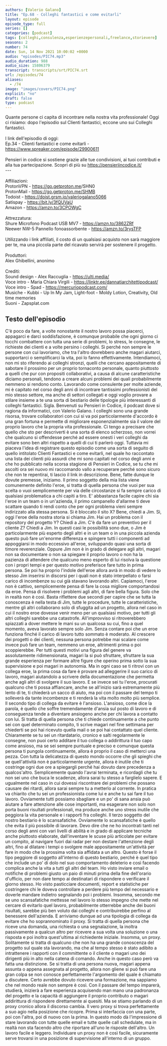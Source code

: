 ```yaml
---
authors: [Valerio Galano]
title: "Ep.68 - Colleghi fantastici e come evitarli"
layout: episode
episode_type: full
series: []
categories: [podcast]
tags: [colleghi,consulenza,esperienzepersonali,freelance,storievere]
seasons: 2
number: 74
date: Sun, 14 Nov 2021 10:00:02 +0000
audio: "episodes/PIC74.mp3"
audio_duration: 988
audio_size: 15806379
transcript: transcripts/srt/PIC74.srt
url: /episodes/74
aliases: 
  - /74
image: "images/covers/PIC74.png"
explicit: "no"
draft: false
type: podcast
---
```

Quante persone ci capita di incontrare nella nostra vita professionale! Oggi ci risiamo: dopo l'episodio sul Clienti fantastici, eccone uno sui Colleghi fantastici.<br /><br />I link dell'episodio di oggi: <br />Ep.34 - Clienti fantastici e come evitarli - <a href="https://www.spreaker.com/episode/29900611" rel="noopener">https://www.spreaker.com/episode/29900611</a><br /><br />Pensieri in codice si sostiene grazie alle tue condivisioni, ai tuoi contributi e alla tua partecipazione. Scopri di più su <a href="https://pensieriincodice.it/" rel="noopener">https://pensieriincodice.it/</a> <br />---<br /><br />Affiliazioni:<br />ProtonVPN - <a href="https://go.getproton.me" rel="noopener">https://go.getproton.me</a>/SHN0 <br />ProtonMail - <a href="https://go.getproton.me/SHMB" rel="noopener">https://go.getproton.me/SHMB</a> <br />Todoist - <a href="https://doist.grsm.io/valeriogalano5066" rel="noopener">https://doist.grsm.io/valeriogalano5066</a> <br />Satispay - <a href="https://bit.ly/3fQUVaU" rel="noopener">https://bit.ly/3fQUVaU</a> <br />Amazon - <a href="https://amzn.to/3CPOWgC" rel="noopener">https://amzn.to/3CPOWgC</a> <br /><br />Attrezzatura:<br />Shure Microfono Podcast USB MV7 - <a href="https://amzn.to/3862ZRf" rel="noopener">https://amzn.to/3862ZRf</a> <br />Neewer NW-5 Pannello fonoassorbente - <a href="https://amzn.to/3rysTFP" rel="noopener">https://amzn.to/3rysTFP</a> <br /><br />Utilizzando i link affiliati, il costo di un qualsiasi acquisto non sarà maggiore per te, ma una piccola parte del ricavato servirà per sostenere il progetto.<br /><br />Produttori:<br />Alex Ghibellini, anonimo<br /><br />Crediti:<br />Sound design - Alex Raccuglia - <a href="https://ulti.media/" rel="noopener">https://ulti.media/</a> <br />Voce intro - Maria Chiara Virgili - <a href="https://linktr.ee/dannatiarchitettipodcast/" rel="noopener">https://linktr.ee/dannatiarchitettipodcast/</a>  <br />Voce intro - Spad - <a href="https://mercuriopodcast.com/" rel="noopener">https://mercuriopodcast.com/</a> <br />Musiche - Kubbi - Up In My Jam, Light-foot - Moldy Lotion, Creativity, Old time memories<br />Suoni - Zapsplat.com

<!-- more -->

## Testo dell'episodio

C'è poco da fare, a volte nonostante il nostro lavoro possa piacerci, appagarci e
darci soddisfazione, è comunque probabile che ogni giorno ci tocchi combattere con tutta
una serie di problemi, lo stress, le consegne, le richieste dei clienti e a volte persino
i colleghi.
Sì perché non sempre le persone con cui lavoriamo, che tra l'altro dovrebbero anche magari
aiutarci, supportarci o semplificarci la vita, poi lo fanno effettivamente.
Intendiamoci, non mi sto riferendo ai colleghi stronzi, quelli che cercano appositamente
di sabotare il prossimo per un proprio tornaconto personale, quanto piuttosto a quelli che pur
con propositi collaborativi, a causa di alcune caratteristiche diciamo personali, tendono
a creare alcuni problemi dei quali probabilmente nemmeno si rendono conto.
Lavorando come consulente per molte aziende, mi è capitato nel corso degli anni di incontrare
tantissimi professionisti del mio stesso settore, ma anche di settori collegati e oggi voglio
provare a stilare insieme a te una sorta di bestiario delle tipologie più interessanti
di colleghi fantastici.
Sigla.
Benvenuti su Pensieri in Codice, il podcast dove si ragiona da informatici, con Valerio
Galano.
I colleghi sono una grande risorsa, trovare collaboratori con cui si va poi particolarmente
d'accordo è una gran fortuna e permette di migliorare esponenzialmente sia il valore
del proprio lavoro che la propria vita professionale.
Ci tengo a precisare che quello che sto per descriverti è una sorta di elenco scherzoso,
non vorrei che qualcuno si offendesse perché ad essere onesti i veri colleghi da evitare
sono ben altri rispetto a quelli di cui ti parlerò oggi.
Tuttavia mi piaceva l'idea di registrare questo episodio come una sorta di seguito
di quello intitolato Clienti Fantastici e come evitarli, nel quale ho raccontato una
lista dei clienti più assurdi che mi sono capitati nel corso degli anni e che ho pubblicato
nella scorsa stagione di Pensieri in Codice, se tu che mi ascolti ora sei nuovo mi raccomando
vallo a recuperare perché sono sicuro che non te repentirai, ti lascio il link in descrizione.
Bene, fatte dunque le dovute premesse, iniziamo.
Il primo soggetto della mia lista viene comunemente definito l'eroe, si tratta di quella persona che
vuoi per sua scelta o vuoi semplicemente per via delle circostanze si fa sempre carico di
qualsiasi problematica a chi capiti a tiro. E' abbastanza facile capire chi sia l'eroe
in un team o in un'azienda, il primo campanello d'allarme ti deve scattare quando ti rendi
conto che per ogni problema vieni sempre indirizzato alla stessa persona. Si è bloccato
il sito X? Bene, chiedi a Jim. Sì, oggi l'eroe della nostra storia si chiama Jim. Hai un problema
con il repository del progetto Y? Chiedi a Jim. C'è da fare un preventivo per il cliente Z? Chiedi
a Jim. In questi casi le possibilità sono due, o Jim è particolarmente più esperto degli altri e
in un team o in una piccola azienda questo può fare un'enorme differenza e spingere tutti i
componenti ad appoggiarsi in modo eccessivo all'eroe, sviluppando quasi una sorta di timore
reverenziale. Oppure Jim non è in grado di delegare agli altri, magari non sa documentare o non sa
spiegare il proprio lavoro o non ha la pazienza di attendere che qualcuno meno esperto di lui
risolva la questione con i propri tempi e per questo motivo preferisce fare tutto in prima
persona. Se poi ha proprio l'indole dell'eroe allora avrà in modo di vedere lo stesso Jim
inserirsi in discorsi per i quali non è stato interpellato o farsi carico di incombenze su cui
già stavano lavorando altri. Capiamoci, l'eroe non è cattivo, semplicemente pensa di fare la
cosa migliore comportandosi da eroe. Pensa di risolvere i problemi agli altri, di fare bella
figura. Solo che in realtà non è così. Basta riflettere due secondi per capire che se tutta
la conoscenza è nella testa di Jim, tutte le procedure, tutte le caratteristiche, mentre gli
altri collaborano solo di sfuggita ad un progetto, allora nel caso in cui il nostro eroe dovesse
venir meno per un qualsiasi motivo, per tutti gli altri colleghi sarebbe una catastrofe.
All'improvviso si ritroverebbero spiazzati a dover mettere le mani su un qualcosa su cui,
fino a quel momento, aveva lavorato sempre solo Jim. Senza contare poi che un eroe funziona finché
il carico di lavoro tutto sommato è moderato. Al crescere dei progetti o dei clienti, nessuna
persona potrebbe mai scalare come invece può fare un team, nemmeno un eroe, altrimenti prima
o poi scoppierebbe. Per tutti questi motivi una figura del genere va assolutamente ridimensionata,
magari la si può sfruttare, sfruttare la sua grande esperienza per formare altre figure che
operino prima sotto la sua supervisione e poi magari in autonomia. Ma in ogni caso se ti ritrovi
con un collega eroe, la prima cosa da fare è provare ad alleggerire il suo carico di lavoro,
magari aiutandolo a scrivere della documentazione che permetta anche agli altri di svolgere il suo
lavoro. E se invece sei tu l'eroe, procurati qualcuno che ti possa affiancare, anche se
all'inizio sarà estremamente più lento di te, ti chiederà un sacco di aiuto, ma poi con il passare
del tempo ti solleverà da tante incombenze e ti renderà la vita molto molto più semplice.
Il secondo tipo di collega da evitare è l'ansioso. L'ansioso, come dice la parola,
è quello che soffre tremendamente d'ansia sul posto di lavoro e di conseguenza tende a diventare
ansiogeno anche per chi lavora a contatto con lui. Si tratta di quella persona che ti chiede
continuamente a che punto sei con quel determinato compito, ti scrive magari nel fine settimana per
chiederti se poi hai ricevuto quella mail o se poi hai contattato quel cliente. Chiaramente se tu
sei un ritardatario, cronico e salti regolarmente le consegne, non puoi certo additare il tuo collega
o addirittura il tuo capo come ansioso, ma se sei sempre puntuale e preciso e comunque questa
persona ti pungola continuamente, allora è proprio il caso di metterci una pezza. Con tutta la
delicatezza di questo mondo occorre che gli spieghi che se quell'attività non è particolarmente
urgente, allora è inutile che ti costringe ogni due ore a spiegargli perché hai dovuto dare
precedenza a qualcos'altro. Semplicemente quando l'avrai terminata, e ricordagli che tu non sei uno
che buca le scadenze, allora sarai tu stesso a farglielo sapere. E ugualmente nel caso in cui
dovessi riscontrare dei problemi che possano causare dei ritardi, allora sarai sempre tu a
metterlo al corrente. In pratica va chiarito che tu sei un professionista come lui e anche tu sai
fare il tuo lavoro. Ovviamente tutti possiamo sbagliare e un po' di sana ansia può aiutare a
fare attenzione alle cose importanti, ma esagerare non solo non porta buoni risultati professionali,
ma produce anche uno stress inutile che peggiora la vita personale e i rapporti fra colleghi.
Il terzo soggetto del nostro bestiario è lo scansafatiche. Ovviamente lo scansafatiche è
quello che evita il più possibile di lavorare. Devo dire che ne ho incontrati tanti nel corso
degli anni con vari livelli di abilità e in grado di applicare tecniche anche piuttosto elaborate,
dall'inventare le scuse più articolate per evitare un compito, al navigare fuori dai radar per non
destare l'attenzione degli altri, fino al dilatare i tempi o svolgere male appositamente un'attività
per fare in modo che la prossima volta sia affidata a un altro. Questo è forse il tipo
peggiore di soggetto all'interno di questo bestiario, perché è quel tipo che include
un po' di dolo nel suo comportamento deleterio e così facendo complica anche la vita a tutti gli
altri del team. Ho visto inviare email o notifiche di problemi giusto un paio di minuti prima della
fine dell'orario d'ufficio, per non dare tempo ai destinatari di rispondere o verificare il giorno
stesso. Ho visto pasticciare documenti, report e statistiche per costringere chi le doveva controllare
a perdere più tempo del necessario e doverle mandare indietro segnalando poi i problemi.
Insomma, secondo me se uno scansafatiche mettesse nel lavoro lo stesso impegno che
mette nel cercare di evitarlo quel lavoro, probabilmente otterrebbe anche dei buoni
risultati, sarebbe più ben voluto dai colleghi e contribuirebbe perfino al benessere dell'azienda.
E arriviamo dunque ad una tipologia di collega da evitare che ho soprannominato
il proxy. Si tratta di quella persona che riceve una domanda, una richiesta o una segnalazione,
la inoltra passivamente a qualcun altro per ricevere a sua volta una soluzione o una risposta e poi
inoltra quest'ultima al richiedente iniziale. Insomma, un proxy. Solitamente si tratta di
qualcuno che non ha una grande conoscenza del progetto sul quale sta lavorando, ma che al
tempo stesso è stato adibito a intrattenere i rapporti con il committente o il cliente o
magari uno dei dirigenti più in alto nella catena di comando. Anche in questo caso però va fatta
una distinzione. Se si tratta di una persona nuova, magari appena assunta o appena assegnata
al progetto, allora non gliene si può fare una gran colpa se non conosce perfettamente l'argomento
del quale è chiamato a discutere. Certo avrebbe dovuto ricevere una formazione, ma sappiamo che
nel mondo reale non sempre è così. Con il passare del tempo imparerà, studierà, inizierà a fare
esperienza acquisendo man mano una padronanza del progetto e la capacità di aggiungere il
proprio contributo o magari addirittura di rispondere direttamente ai quesiti. Ma se
stiamo parlando di un proxy cronico allora il discorso cambia. Il vero proxy si trova
perfettamente a suo agio nella posizione che ricopre. Prima si interfaccia con una parte, poi
con l'altra, poi di nuovo con la prima. In questo modo dà l'impressione di stare lavorando con tutte
quelle email e tutte quelle call schedulate, ma in realtà non sta facendo altro che riportare
all'uno le risposte dell'altro. Un lavoro facile e leggero. Individuare un proxy non è così facile,
sicuramente serve trovarsi in una posizione di supervisione all'interno di un gruppo.

